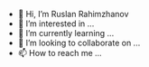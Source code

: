 - 👋 Hi, I’m Ruslan Rahimzhanov
- 👀 I’m interested in ...
- 🌱 I’m currently learning ...
- 💞️ I’m looking to collaborate on ...
- 📫 How to reach me ...

<!---
ruslanrarr/ruslanrarr is a ✨ special ✨ repository because its `README.md` (this file) appears on your GitHub profile.
You can click the Preview link to take a look at your changes.
--->
